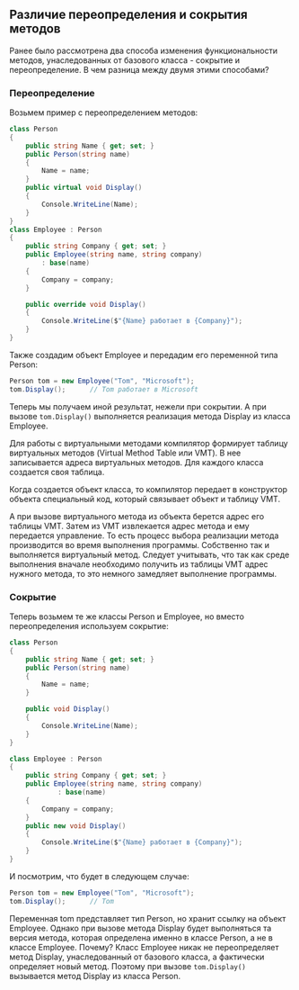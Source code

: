 ## Различие переопределения и сокрытия методов

Ранее было рассмотрена два способа изменения функциональности методов, унаследованных от базового класса - сокрытие и переопределение. В чем разница между двумя этими способами?

### Переопределение

Возьмем пример с переопределением методов:

```cs
class Person
{
	public string Name { get; set; }
	public Person(string name)
	{
		Name = name;
	}
	public virtual void Display()
	{
		Console.WriteLine(Name);
	}
}
class Employee : Person
{
	public string Company { get; set; }
	public Employee(string name, string company)
		: base(name)
	{
		Company = company;
	}

	public override void Display()
	{
		Console.WriteLine($"{Name} работает в {Company}");
	}
}
```

Также создадим объект Employee и передадим его переменной типа Person:

```cs
Person tom = new Employee("Tom", "Microsoft");
tom.Display();		// Tom работает в Microsoft
```

Теперь мы получаем иной результат, нежели при сокрытии. А при вызове `tom.Display()` выполняется реализация метода Display из класса Employee.

Для работы с виртуальными методами компилятор формирует таблицу виртуальных методов (Virtual Method Table или VMT). В нее записывается адреса виртуальных методов. Для каждого класса создается своя таблица.

Когда создается объект класса, то компилятор передает в конструктор объекта специальный код, который связывает объект и таблицу VMT.

А при вызове виртуального метода из объекта берется адрес его таблицы VMT. Затем из VMT извлекается адрес метода и ему передается управление. То есть процесс выбора реализации метода производится 
во время выполнения программы. Собственно так и выполняется виртуальный метод. Следует учитывать, что так как среде выполнения вначале необходимо получить из таблицы VMT адрес нужного метода, то это немного замедляет выполнение программы.

### Сокрытие

Теперь возьмем те же классы Person и Employee, но вместо переопределения используем сокрытие:

```cs
class Person
{
	public string Name { get; set; }
	public Person(string name)
	{
		Name = name;
	}

	public void Display()
	{
		Console.WriteLine(Name);
	}
}

class Employee : Person
{
	public string Company { get; set; }
	public Employee(string name, string company)
			: base(name)
	{
		Company = company;
	}
	public new void Display()
	{
		Console.WriteLine($"{Name} работает в {Company}");
	}
}
```

И посмотрим, что будет в следующем случае:

```cs
Person tom = new Employee("Tom", "Microsoft");
tom.Display();		// Tom
```

Переменная tom представляет тип Person, но хранит ссылку на объект Employee. Однако при вызове метода Display будет выполняться та версия метода, 
которая определена именно в классе Person, а не в классе Employee. Почему? Класс Employee никак не переопределяет метод Display, унаследованный от базового класса, а фактически определяет новый метод. 
Поэтому при вызове `tom.Display()` вызывается метод Display из класса Person.


